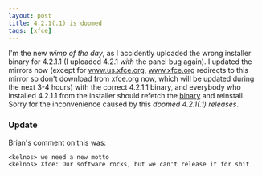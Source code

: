 ```yaml
---
layout: post
title: 4.2.1(.1) is doomed
tags: [xfce]
---
```


I'm the new _wimp of the day_, as I accidently uploaded the wrong installer binary for 4.2.1.1 (I uploaded 4.2.1 *with* the panel bug again). I updated the mirrors now (except for www.us.xfce.org, www.xfce.org redirects to this mirror so don't download from xfce.org now, which will be updated during the next 3-4 hours) with the correct 4.2.1.1 binary, and everybody who installed 4.2.1.1 from the installer should refetch the <a href="http://os-cillation.de/download.php?file=xfce4-4.2.1.1-installer.bin">binary</a> and reinstall. Sorry for the inconvenience caused by this _doomed 4.2.1(.1) releases_.

### Update

Brian's comment on this was:

    <kelnos> we need a new motto
    <kelnos> Xfce: Our software rocks, but we can't release it for shit

